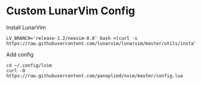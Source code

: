 # Custom LunarVim Config

Install LunarVim
```
LV_BRANCH='release-1.2/neovim-0.8' bash <(curl -s https://raw.githubusercontent.com/lunarvim/lunarvim/master/utils/installer/install.sh)
```

Add config
```
cd ~/.config/lvim
curl -O https://raw.githubusercontent.com/panoplied/nvim/master/config.lua
```
